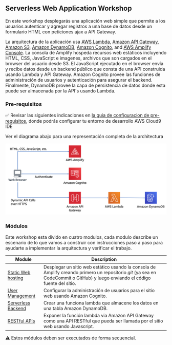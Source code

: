 ## Serverless Web Application Workshop

En este workshop desplegarás una aplicación web simple que permite a los usuarios autenticar y agregar registros a una base de datos desde un formulario HTML con peticiones ajax a API Gateway.

La arquitectura de la aplicación usa [AWS Lambda][lambda], [Amazon API Gateway][api-gw], [Amazon S3][s3], [Amazon DynamoDB][dynamodb], [Amazon Cognito][cognito], and [AWS Amplify Console][amplify-console]. La consola de Amplify hospeda recursos web estáticos incluyendo HTML, CSS, JavaScript e imagenes, archivos que son cargados en el browser del usuario desde S3. El JavaScript ejecutado en el browser envía y recibe datos desde un backend público que consta de una API construida usando Lambda y API Gateway. Amazon Cognito provee las funciones de administración de usuarios y autenticación para asegurar el backend. Finalmente, DynamoDB provee la capa de persistencia de datos donde esta puede ser almacenada por la API's usando Lambda.

### Pre-requisitos

:white_check_mark: Revisar las siguientes indicaciones en [la guia de configuracion de pre-requisitos][setup],
donde podrás configurar tu entorno de desarrollo AWS Cloud9 IDE

Ver el diagrama abajo para una representación completa de la architectura

![Mis textos](images/wildrydes-complete-architecture.png)

### Módulos

Este workshop esta divido en cuatro modulos, cada modulo describe un escenario de
lo que vamos a construir con instrucciones paso a paso para ayudarte a implementar
la arquitectura y verificar el trabajo.


| Module | Description |
| ---------------- | -------------------------------------------------------- |
| [Static Web hosting][static-web-hosting] | Desplegar un sitio web estático usando la consola de Amplify creando primero un repositorio *git* (ya sea en CodeCommit o GitHub) y luego enviando el código fuente del sitio. |
| [User Management][user-management] | Configurar la administración de usuarios para el sitio web usando Amazon Cognito. |
| [Serverless Backend][serverless-backend] | Crear una funciona lambda que almacene los datos en una tabla Amazon DynamoDB. |
| [RESTful APIs][restful-apis] | Exponer la función lambda via Amazon API Gateway como una API RESTful que pueda ser llamada por el sitio web usando Javascript. |

:warning: Estos módulos deben ser executados de forma secuencial.


[wildrydes]: http://wildrydes.com/
[unicorns]: http://www.wildrydes.com/unicorns.html
[amplify-console]: https://aws.amazon.com/amplify/console/
[cognito]: https://aws.amazon.com/cognito/
[lambda]: https://aws.amazon.com/lambda/
[api-gw]: https://aws.amazon.com/api-gateway/
[s3]: https://aws.amazon.com/s3/
[dynamodb]: https://aws.amazon.com/dynamodb/
[setup]: 0_Setup/
[static-web-hosting]: 1_StaticWebHosting/
[user-management]: 2_UserManagement/
[serverless-backend]: 3_ServerlessBackend/
[restful-apis]: 4_RESTfulAPIs/
[cleanup]: 9_CleanUp/
